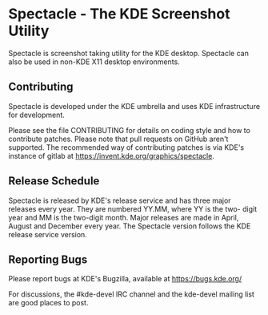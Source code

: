# Spectacle - The KDE Screenshot Utility

Spectacle is screenshot taking utility for the KDE desktop. Spectacle
can also be used in non-KDE X11 desktop environments.

## Contributing

Spectacle is developed under the KDE umbrella and uses KDE infrastructure
for development.

Please see the file CONTRIBUTING for details on coding style and how
to contribute patches. Please note that pull requests on GitHub aren't
supported. The recommended way of contributing patches is via KDE's
instance of gitlab at https://invent.kde.org/graphics/spectacle.

## Release Schedule

Spectacle is released by KDE's release service and has three
major releases every year. They are numbered YY.MM, where YY is the two-
digit year and MM is the two-digit month. Major releases are made in April,
August and December every year. The Spectacle version follows the KDE
release service  version.

## Reporting Bugs

Please report bugs at KDE's Bugzilla, available at https://bugs.kde.org/

For discussions, the #kde-devel IRC channel and the kde-devel mailing list
are good places to post.


